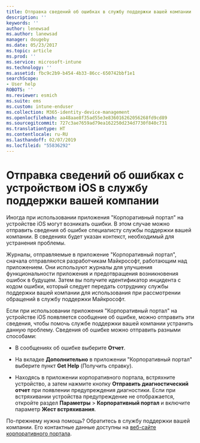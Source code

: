 ```yaml
---
title: Отправка сведений об ошибках в службу поддержки вашей компании | Документы Майкрософт
description: ''
keywords: ''
author: lenewsad
ms.author: lanewsad
manager: dougeby
ms.date: 05/23/2017
ms.topic: article
ms.prod: ''
ms.service: microsoft-intune
ms.technology: ''
ms.assetid: fbc9c2b9-b454-4b33-86cc-650742bbf1e1
searchScope:
- User help
ROBOTS: ''
ms.reviewer: esmich
ms.suite: ems
ms.custom: intune-enduser
ms.collection: M365-identity-device-management
ms.openlocfilehash: aa48aae8f35ad55e3e836016262056268fd9cd89
ms.sourcegitcommit: 727c3ae7659ad79ea162250d234d7730f840c731
ms.translationtype: HT
ms.contentlocale: ru-RU
ms.lasthandoff: 02/07/2019
ms.locfileid: "55836292"
---
```

# <a name="send-errors-to-your-company-support-for-issues-with-your-ios-device"></a>Отправка сведений об ошибках с устройством iOS в службу поддержки вашей компании
Иногда при использовании приложения "Корпоративный портал" на устройстве iOS могут возникать ошибки. В этом случае можно отправить сведения об ошибке специалисту службы поддержки вашей компании. В сведениях будет указан контекст, необходимый для устранения проблемы.

Журналы, отправляемые в приложение "Корпоративный портал", сначала отправляются разработчикам Майкрософт, работающим над приложением. Они используют журналы для улучшения функциональности приложения и предотвращения возникновения ошибок в будущем. Затем вы получите идентификатор инцидента с кодом ошибки, который следует передать сотруднику службы поддержки вашей компании для использования при рассмотрении обращений в службу поддержки Майкрософт.

Если при использовании приложения "Корпоративный портал" на устройстве iOS появляется сообщение об ошибке, можно отправить эти сведения, чтобы помочь службе поддержки вашей компании устранить данную проблему. Сведения об ошибке можно отправить разными способами:

-   В сообщениях об ошибке выберите **Отчет**.

-   На вкладке **Дополнительно** в приложении "Корпоративный портал" выберите пункт **Get Help** (Получить справку).

-   Находясь в приложении корпоративного портала, встряхните устройство, а затем нажмите кнопку **Отправить диагностический отчет** при появлении предупреждения диагностики. Если при встряхивании устройства предупреждение не отображается, откройте раздел **Параметры** > **Корпоративный портал** и включите параметр **Жест встряхивания**.

По-прежнему нужна помощь? Обратитесь в службу поддержки вашей компании. Его контактные данные доступны на [веб-сайте корпоративного портала](https://go.microsoft.com/fwlink/?linkid=2010980).
